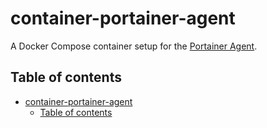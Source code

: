 # container-portainer-agent

A Docker Compose container setup for the [Portainer Agent](https://github.com/portainer/agent).

## Table of contents

- [container-portainer-agent](#container-portainer-agent)
  - [Table of contents](#table-of-contents)
